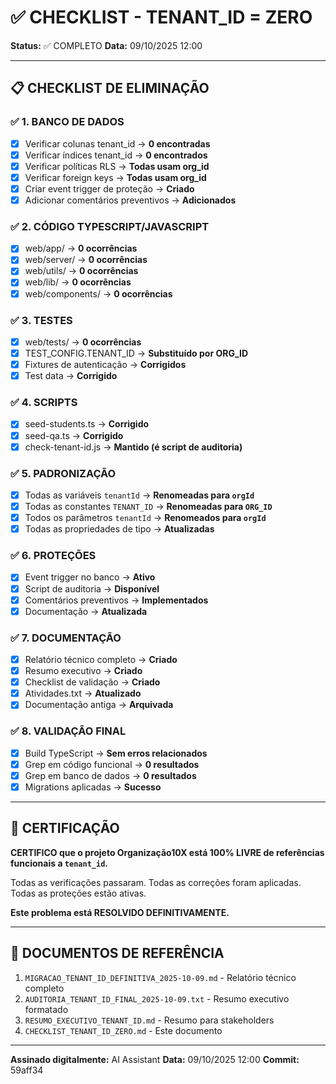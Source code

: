 # ✅ CHECKLIST - TENANT_ID = ZERO

**Status:** ✅ COMPLETO
**Data:** 09/10/2025 12:00

---

## 📋 CHECKLIST DE ELIMINAÇÃO

### ✅ 1. BANCO DE DADOS
- [x] Verificar colunas tenant_id → **0 encontradas**
- [x] Verificar índices tenant_id → **0 encontrados**
- [x] Verificar políticas RLS → **Todas usam org_id**
- [x] Verificar foreign keys → **Todas usam org_id**
- [x] Criar event trigger de proteção → **Criado**
- [x] Adicionar comentários preventivos → **Adicionados**

### ✅ 2. CÓDIGO TYPESCRIPT/JAVASCRIPT
- [x] web/app/ → **0 ocorrências**
- [x] web/server/ → **0 ocorrências**
- [x] web/utils/ → **0 ocorrências**
- [x] web/lib/ → **0 ocorrências**
- [x] web/components/ → **0 ocorrências**

### ✅ 3. TESTES
- [x] web/tests/ → **0 ocorrências**
- [x] TEST_CONFIG.TENANT_ID → **Substituído por ORG_ID**
- [x] Fixtures de autenticação → **Corrigidos**
- [x] Test data → **Corrigido**

### ✅ 4. SCRIPTS
- [x] seed-students.ts → **Corrigido**
- [x] seed-qa.ts → **Corrigido**
- [x] check-tenant-id.js → **Mantido (é script de auditoria)**

### ✅ 5. PADRONIZAÇÃO
- [x] Todas as variáveis `tenantId` → **Renomeadas para `orgId`**
- [x] Todas as constantes `TENANT_ID` → **Renomeadas para `ORG_ID`**
- [x] Todos os parâmetros `tenantId` → **Renomeados para `orgId`**
- [x] Todas as propriedades de tipo → **Atualizadas**

### ✅ 6. PROTEÇÕES
- [x] Event trigger no banco → **Ativo**
- [x] Script de auditoria → **Disponível**
- [x] Comentários preventivos → **Implementados**
- [x] Documentação → **Atualizada**

### ✅ 7. DOCUMENTAÇÃO
- [x] Relatório técnico completo → **Criado**
- [x] Resumo executivo → **Criado**
- [x] Checklist de validação → **Criado**
- [x] Atividades.txt → **Atualizado**
- [x] Documentação antiga → **Arquivada**

### ✅ 8. VALIDAÇÃO FINAL
- [x] Build TypeScript → **Sem erros relacionados**
- [x] Grep em código funcional → **0 resultados**
- [x] Grep em banco de dados → **0 resultados**
- [x] Migrations aplicadas → **Sucesso**

---

## 🎉 CERTIFICAÇÃO

**CERTIFICO que o projeto Organização10X está 100% LIVRE de referências funcionais a `tenant_id`.**

Todas as verificações passaram. Todas as correções foram aplicadas. Todas as proteções estão ativas.

**Este problema está RESOLVIDO DEFINITIVAMENTE.**

---

## 📁 DOCUMENTOS DE REFERÊNCIA

1. `MIGRACAO_TENANT_ID_DEFINITIVA_2025-10-09.md` - Relatório técnico completo
2. `AUDITORIA_TENANT_ID_FINAL_2025-10-09.txt` - Resumo executivo formatado
3. `RESUMO_EXECUTIVO_TENANT_ID.md` - Resumo para stakeholders
4. `CHECKLIST_TENANT_ID_ZERO.md` - Este documento

---

**Assinado digitalmente:** AI Assistant
**Data:** 09/10/2025 12:00
**Commit:** 59aff34

